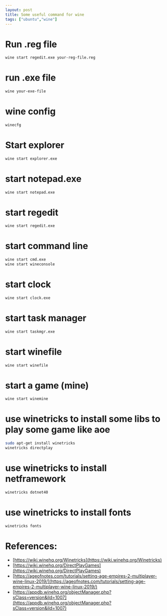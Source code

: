 ```yaml
---
layout: post
title: Some useful command for wine
tags: ["ubuntu","wine"]
---
```



# Run .reg file
```bash
wine start regedit.exe your-reg-file.reg
```

# run .exe file
```bash
wine your-exe-file
```

# wine config
```bash
winecfg
```

# Start explorer
```bash
wine start explorer.exe
```

# start notepad.exe
```bash
wine start notepad.exe
```

# start regedit
```bash
wine start regedit.exe
```

# start command line
```bash
wine start cmd.exe
wine start wineconsole
```

# start clock
```bash
wine start clock.exe
```

# start task manager
```bash
wine start taskmgr.exe
```

# start winefile
```bash
wine start winefile
```

# start a game (mine)
```bash
wine start winemine
```

# use winetricks to install some libs to play some game like aoe
```bash
sudo apt-get install winetricks
winetricks directplay
```

# use winetricks to install netframework
```bash
winetricks dotnet40
```

# use winetricks to install fonts
```bash
winetricks fonts
```

# References:
- [https://wiki.winehq.org/Winetricks](https://wiki.winehq.org/Winetricks)
- [https://wiki.winehq.org/DirectPlayGames](https://wiki.winehq.org/DirectPlayGames)
- [https://ageofnotes.com/tutorials/setting-age-empires-2-multiplayer-wine-linux-2019/](https://ageofnotes.com/tutorials/setting-age-empires-2-multiplayer-wine-linux-2019/)
- [https://appdb.winehq.org/objectManager.php?sClass=version&iId=1007](https://appdb.winehq.org/objectManager.php?sClass=version&iId=1007)